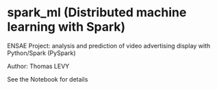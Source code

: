 # spark_ml (Distributed machine learning with Spark)
ENSAE Project: analysis and prediction of video advertising display with Python/Spark (PySpark)

Author: Thomas LEVY

See the Notebook for details  
